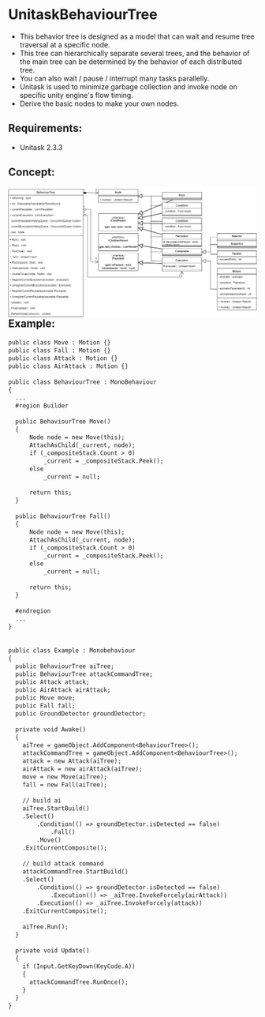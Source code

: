 # UnitaskBehaviourTree

  - This behavior tree is designed as a model that can wait and resume tree traversal at a specific node. 
  - This tree can hierarchically separate several trees, and the behavior of the main tree can be determined by the behavior of each distributed tree.
  - You can also wait / pause / interrupt many tasks parallelly.
  - Unitask is used to minimize garbage collection and invoke node on specific unity engine's flow timing.
  - Derive the basic nodes to make your own nodes.

## Requirements:
  - Unitask 2.3.3

## Concept:
  <img src="UML_BehaviourTree.drawio.png" align="left" />
  
　

## Example:
  ```
  public class Move : Motion {}  
  public class Fall : Motion {}  
  public class Attack : Motion {}  
  public class AirAttack : Motion {}
  
  public class BehaviourTree : MonoBehaviour
  {
    ...
    #region Builder
    
    public BehaviourTree Move()
    {
        Node node = new Move(this);
        AttachAsChild(_current, node);
        if (_compositeStack.Count > 0)
            _current = _compositeStack.Peek();
        else
            _current = null;

        return this;
    }
    
    public BehaviourTree Fall()
    {
        Node node = new Move(this);
        AttachAsChild(_current, node);
        if (_compositeStack.Count > 0)
            _current = _compositeStack.Peek();
        else
            _current = null;

        return this;
    }
    
    #endregion
    ...
  }
    
  
  public class Example : Monobehaviour
  {
    public BehaviourTree aiTree;
    public BehaviourTree attackCommandTree;
    public Attack attack;
    public AirAttack airAttack;
    public Move move;
    public Fall fall;
    public GroundDetector groundDetector;
    
    private void Awake()
    {
      aiTree = gameObject.AddComponent<BehaviourTree>();
      attackCommandTree = gameObject.AddComponent<BehaviourTree>();
      attack = new Attack(aiTree);
      airAttack = new airAttack(aiTree);
      move = new Move(aiTree);
      fall = new Fall(aiTree);
      
      // build ai
      aiTree.StartBuild()
      .Select()
          .Condition(() => groundDetector.isDetected == false)
              .Fall()         
          .Move()
      .ExitCurrentComposite();
      
      // build attack command
      attackCommandTree.StartBuild()
      .Select()
          .Condition(() => groundDetector.isDetected == false)
              .Execution(() => _aiTree.InvokeForcely(airAttack))
          .Execution(() => _aiTree.InvokeForcely(attack))
      .ExitCurrentComposite();
      
      aiTree.Run();
    }
    
    private void Update()
    {
      if (Input.GetKeyDown(KeyCode.A))
      {
        attackCommandTree.RunOnce();
      }
    }
  }
  
  ```
